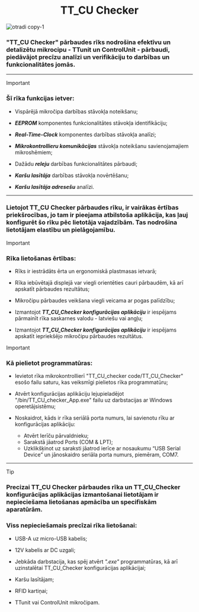 # <h1 align="center">TT_CU Checker</h1>
![otradi copy-1](https://github.com/pulkitisRenars/I2C_Scanner_V_1_1/assets/98739115/69003030-e716-4f5c-b45b-a54d36c15c4e)
### "TT_CU Checker" pārbaudes rīks nodrošina efektīvu un detalizētu mikrocipu - TTunit un ControlUnit - pārbaudi, piedāvājot precīzu analīzi un verifikāciju to darbības un funkcionalitātes jomās.
___
> [!IMPORTANT]
> ### Šī rīka funkcijas ietver:
>
> * Vispārējā mikročipa darbības stāvokļa noteikšanu;
>  
> * ***EEPROM*** komponentes funkcionalitātes stāvokļa identifikāciju;
>  
> * ***Real-Time-Clock*** komponentes darbības stāvokļa analīzi;
>  
> * ***Mikrokontrollieru komunikācijas*** stāvokļa noteikšanu savienojamajiem mikroshēmiem;
>  
> * Dažādu ***releju*** darbības funkcionalitātes pārbaudi;
>  
> * ***Karšu lasītāja*** darbības stāvokļa novērtēšanu;
>  
> * ***Karšu lasītāja adresešu*** analīzi.

___

### Lietojot TT_CU Checker pārbaudes rīku, ir vairākas ērtības priekšrocības, jo tam ir pieejama atbilstoša aplikācija, kas ļauj konfigurēt šo rīku pēc lietotāja vajadzībām. Tas nodrošina lietotājam elastību un pielāgojamību.

> [!IMPORTANT]
> ### Rīka lietošanas ērtības:
>
> * Rīks ir iestrādāts ērta un ergonomiskā plastmasas ietvarā;
>
> * Rīka iebūvētajā displejā var viegli orientēties cauri pārbaudēm, kā arī apskatīt pārbaudes rezultātus;
>
> * Mikročipu pārbaudes veikšana viegli veicama ar pogas palīdzību;
>
> * Izmantojot ***TT_CU_Checker konfigurācijas aplikāciju*** ir iespējams pārmainīt rīka saskarnes valodu - latviešu vai angļu;
>
> * Izmantojot ***TT_CU_Checker konfigurācijas aplikāciju*** ir iespējams apskatīt iepriekšējo mikročipu pārbaudes rezultātus.

> [!IMPORTANT]
> ### Kā pielietot programmatūras:
>
> * Ievietot rīka mikrokontrollierī "TT_CU_checker code/TT_CU_Checker" esošo failu saturu, kas veiksmīgi pielietos rīka programmatūru;
>
> * Atvērt konfigurācijas aplikāciju lejupieladējot "/bin/TT_CU_checker_App.exe" failu uz darbstacijas ar Windows operetājsistēmu;
>
> * Noskaidrot, kāds ir rīka seriālā porta numurs, lai savienotu rīku ar konfigurācijas aplikāciju:
>   * Atvērt Ierīču pārvaldnieku;
>   * Sarakstā jāatrod Ports (COM & LPT);
>   * Uzklikšķinot uz saraksti jāatrod ierīce ar nosaukumu “USB Serial Device” un jānoskaidro seriāla porta numurs, piemēram, COM7.

___

> [!TIP]
> ### Precizai TT_CU Checker pārbaudes rīka un TT_CU_Checker konfigurācijas aplikācijas izmantošanai lietotājam ir nepieciešama lietošanas apmācība un specifiskām aparatūrām.

### Viss nepieciešamais precīzai rīka lietošanai:

* USB-A uz micro-USB kabelis;

* 12V kabelis ar DC uzgali;

* Jebkāda darbstacija, kas spēj atvērt *".exe"* programmatūras, kā arī uzinstalētai TT_CU_Checker konfigurācijas aplikācijai;

* Karšu lasītājam;

* RFID kartiņai;

* TTunit vai ControlUnit mikročipam.






